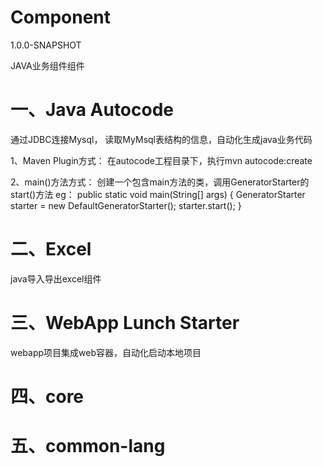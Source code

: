 # Component
1.0.0-SNAPSHOT 

JAVA业务组件组件

# 一、Java Autocode
通过JDBC连接Mysql， 读取MyMsql表结构的信息，自动化生成java业务代码

1、Maven Plugin方式：
在autocode工程目录下，执行mvn autocode:create

2、main()方法方式：
创建一个包含main方法的类，调用GeneratorStarter的start()方法
eg：
public static void main(String[] args) {
    GeneratorStarter starter = new DefaultGeneratorStarter();
    starter.start();
}

# 二、Excel
java导入导出excel组件


# 三、WebApp Lunch Starter
webapp项目集成web容器，自动化启动本地项目


# 四、core

# 五、common-lang
